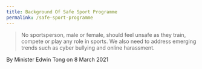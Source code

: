 ```yaml
---
title: Background Of Safe Sport Programme
permalink: /safe-sport-programme
---
```


> No sportsperson, male or female, should feel unsafe as they train, compete or play any role in sports. We also need to address emerging trends such as cyber bullying and online harassment.

By Minister Edwin Tong on 8 March 2021